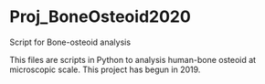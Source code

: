 # Proj_BoneOsteoid2020
Script for Bone-osteoid analysis

This files are scripts in Python to analysis human-bone osteoid at microscopic scale. 
This project has begun in 2019. 

